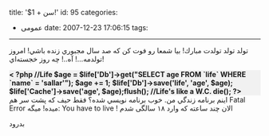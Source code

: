 title: '$سن + 1!'
id: 95
categories:
  - عمومی
date: 2007-12-23 17:06:15
tags:
---

تولد تولد تولدت مبارك! بيا شمعا رو فوت كن كه صد سال مجبوري زنده باشي!
امروز تولدمه...!‌ آه..!‌ چه روز خجسته‌اي!
<div style="font-weight: bold; background-color: #f1f1f1; color: #191919;" dir="ltr" align="left">&lt; ?php
//Life
$age = $life['Db']-&gt;get("SELECT age FROM `life` WHERE `name` = 'sallar'");
$age += 1;
$life['Db']-&gt;save('life', 'age', $age);
$life['Cache']-&gt;save('age', $age);flush(); //Life's like a W.C.
die();
?&gt;

</div>
اينم برنامه زندگي من. خوب برنامه نويسي شده؟ فقط حيف كه پشت سر هم Fatal Error ميده! ميگه: You have to live !
الان چند ساعته كه وارد ۱۸ سالگی شدم

بدرود